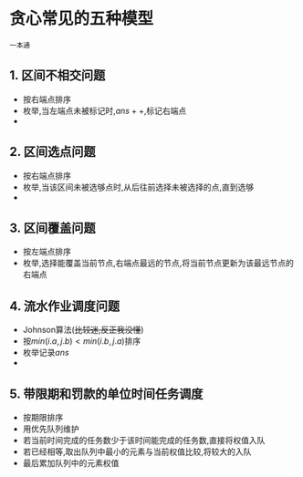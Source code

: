 # 贪心常见的五种模型

` 一本通 `

## 1. 区间不相交问题

- 按右端点排序
- 枚举,当左端点未被标记时,$ans++$,标记右端点 
- 
## 2. 区间选点问题

- 按右端点排序
- 枚举,当该区间未被选够点时,从后往前选择未被选择的点,直到选够
- 
## 3. 区间覆盖问题

- 按左端点排序
- 枚举,选择能覆盖当前节点,右端点最远的节点,将当前节点更新为该最远节点的右端点

## 4. 流水作业调度问题

- Johnson算法(~~比较迷,反正我没懂~~)
- 按$min(i.a,j.b)<min(i.b,j.a)$排序
- 枚举记录$ans$
- 
## 5. 带限期和罚款的单位时间任务调度

- 按期限排序
- 用优先队列维护
- 若当前时间完成的任务数少于该时间能完成的任务数,直接将权值入队
- 若已经相等,取出队列中最小的元素与当前权值比较,将较大的入队
- 最后累加队列中的元素权值
<!--stackedit_data:
eyJoaXN0b3J5IjpbMjc3MzU0NTQ3XX0=
-->